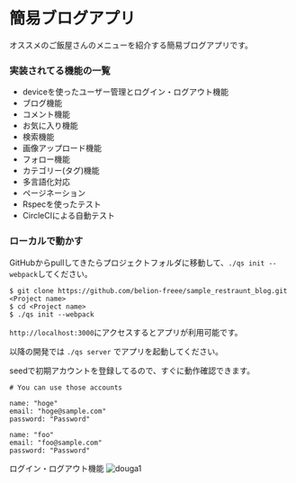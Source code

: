 # 簡易ブログアプリ
オススメのご飯屋さんのメニューを紹介する簡易ブログアプリです。

### 実装されてる機能の一覧

- deviceを使ったユーザー管理とログイン・ログアウト機能
- ブログ機能
- コメント機能
- お気に入り機能
- 検索機能
- 画像アップロード機能
- フォロー機能
- カテゴリー(タグ)機能
- 多言語化対応
- ページネーション
- Rspecを使ったテスト
- CircleCIによる自動テスト

### ローカルで動かす
GitHubからpullしてきたらプロジェクトフォルダに移動して、`./qs init --webpack`してください。

```
$ git clone https://github.com/belion-freee/sample_restraunt_blog.git <Project name>
$ cd <Project name>
$ ./qs init --webpack
```

`http://localhost:3000`にアクセスするとアプリが利用可能です。

以降の開発では `./qs server` でアプリを起動してください。

seedで初期アカウントを登録してるので、すぐに動作確認できます。
```
# You can use those accounts

name: "hoge"
email: "hoge@sample.com"
password: "Password"

name: "foo"
email: "foo@sample.com"
password: "Password"
```

ログイン・ログアウト機能
![douga1](https://user-images.githubusercontent.com/69951545/110927918-96d0c080-8369-11eb-87a7-6b71a7a27ae3.gif)
